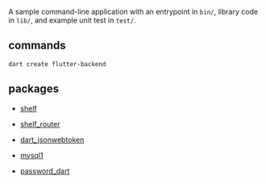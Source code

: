 A sample command-line application with an entrypoint in `bin/`, library code
in `lib/`, and example unit test in `test/`.

## commands

    dart create flutter-backend

## packages

* [shelf](https://pub.dev/packages/shelf)

* [shelf_router](https://pub.dev/packages/shelf_router)

* [dart_jsonwebtoken](https://pub.dev/packages/dart_jsonwebtoken)

* [mysql1](https://pub.dev/packages/mysql1)

* [password_dart](https://pub.dev/packages/password_dart)
